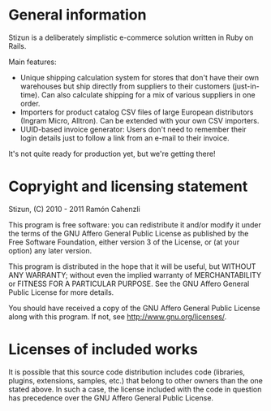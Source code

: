 General information
===================

Stizun is a deliberately simplistic e-commerce solution written
in Ruby on Rails.

Main features:

 * Unique shipping calculation system for stores that don't have
   their own warehouses but ship directly from suppliers to their
   customers (just-in-time). Can also calculate shipping for a mix
   of various suppliers in one order.
 * Importers for product catalog CSV files of large European distributors 
   (Ingram Micro, Alltron). Can be extended with your own CSV importers.
 * UUID-based invoice generator: Users don't need to remember their
   login details just to follow a link from an e-mail to their
   invoice.

It's not quite ready for production yet, but we're getting there!


Copryight and licensing statement
=================================

Stizun, (C) 2010 - 2011 Ramón Cahenzli

This program is free software: you can redistribute it and/or modify
it under the terms of the GNU Affero General Public License as published by
the Free Software Foundation, either version 3 of the License, or
(at your option) any later version.

This program is distributed in the hope that it will be useful,
but WITHOUT ANY WARRANTY; without even the implied warranty of
MERCHANTABILITY or FITNESS FOR A PARTICULAR PURPOSE.  See the
GNU Affero General Public License for more details.

You should have received a copy of the GNU Affero General Public License
along with this program.  If not, see <http://www.gnu.org/licenses/>.


Licenses of included works
==========================

It is possible that this source code distribution includes code (libraries,
plugins, extensions, samples, etc.) that belong to other owners than the one
stated above. In such a case, the license included with the code in question
has precedence over the GNU Affero General Public License.
